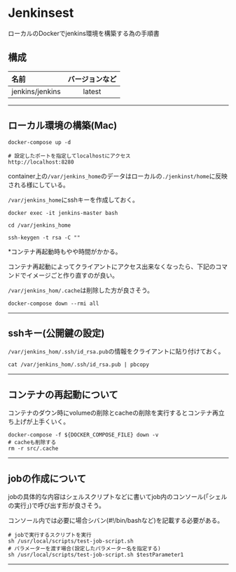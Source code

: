 # Jenkinsest

ローカルのDockerでjenkins環境を構築する為の手順書

## 構成

| 名前 | バージョンなど |
| :--- | :---: |
| jenkins/jenkins | latest |

---

## ローカル環境の構築(Mac)

```shell
docker-compose up -d

# 設定したポートを指定してlocalhostにアクセス
http://localhost:8280

```

container上の`/var/jenkins_home`のデータはローカルの`./jenkinst/home`に反映される様にしている。

`/var/jenkins_home`にsshキーを作成しておく。

```shell
docker exec -it jenkins-master bash

cd /var/jenkins_home

ssh-keygen -t rsa -C ""
```

*コンテナ再起動時もやや時間がかかる。

コンテナ再起動によってクライアントにアクセス出来なくなったら、下記のコマンドでイメージごと作り直すのが良い。

`/var/jenkins_hom/.cache`は削除した方が良さそう。

```shell
docker-compose down --rmi all
```

---

## sshキー(公開鍵の設定)

`/var/jenkins_hom/.ssh/id_rsa.pub`の情報をクライアントに貼り付けておく。

```shell
cat /var/jenkins_hom/.ssh/id_rsa.pub | pbcopy
```

---

## コンテナの再起動について

コンテナのダウン時にvolumeの削除とcacheの削除を実行するとコンテナ再立ち上げが上手くいく。

```shell
docker-compose -f ${DOCKER_COMPOSE_FILE} down -v
# cacheも削除する
rm -r src/.cache
```

---

## jobの作成について

jobの具体的な内容はシェルスクリプトなどに書いてjob内のコンソール(「シェルの実行」)で呼び出す形が良さそう。

コンソール内では必要に場合シバン(#!/bin/bashなど)を記載する必要がある。

```shell
# jobで実行するスクリプトを実行
sh /usr/local/scripts/test-job-script.sh
# パラメーターを渡す場合(設定したパラメーター名を指定する)
sh /usr/local/scripts/test-job-script.sh $testParameter1
```

---
